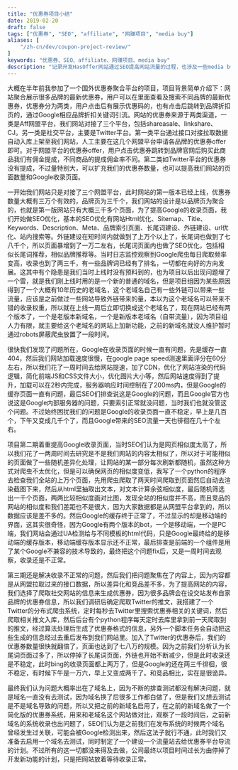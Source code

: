 ```yaml
---
title: "优惠券项目小结"
date: 2019-02-20
draft: false
tags: ["优惠券", "SEO", "affiliate", "网赚项目", "media buy"]
aliases: [
    "/zh-cn/dev/coupon-project-review/"
]
keywords: "优惠券、SEO、affiliate、网赚项目、media buy"
description: "记录开发HasOffer网站通过SEO提高网站流量的过程，也涉及一些media buy和affiliate以及国外用户使用coupon的介绍"
---
```


大概在半年前我参加了一个国外优惠券聚合平台的项目，项目背景简单介绍下：网站聚合展示很多品牌的最新优惠券，用户可以在里面查看及搜索不同品牌的最新优惠券，优惠券分为两类，用户点击后有展示优惠码的，也有点击后跳转到品牌折扣页的，通过Google相应品牌折扣关键词引流。网站的优惠券来源于两类渠道，一类是Aff网盟平台，我们网站对接了三个平台，包括shareasale、linkshare、CJ。另一类是社交平台，主要是Twitter平台。第一类平台通过接口对接拉取数据自动入库上架至我们网站，人工主要在这几个网盟平台申请各品牌的优惠券offer即可。对于网盟平台的优惠券offer，用户点击优惠券跳转到品牌官网后购买此商品我们有佣金提成，不同商品的提成佣金率不同。第二类如Twitter平台的优惠券没有提成，不过量特别大，可以扩充我们的优惠券数量，也可以提高我们网站的页面数量和Google收录页面。

一开始我们网站只是对接了三个网盟平台，此时网站的第一版本已经上线，优惠券数量大概有三万个有效的，品牌页为三千个，我们网站的设计是以品牌页为聚合的，也就是第一版网站只有大概三千多个页面，为了提高Google的收录页面，我们开始做SEO优化，基本的SEO优化有网站Html优化、Sitemap、Title、Keywords、Description、Meta、品牌索引页面、长尾词建设、外链建设、url优化、站内搜索等。外链建设在短时间内就做到了上万个以上了，长尾词也做到了七八千个，所以页面暴增到了一万二左右，长尾词页面内也做了SEO优化，包括相似长尾词推荐，相似品牌推荐等。当时日志监控观察到Google爬虫每日爬取频率变高，收录也到了两三千，有一些品牌词已经有了排名，一切都在向好的方向发展。这其中有个隐患是我们当时上线时没有预料到的，也为项目以后出现问题埋了一个雷，就是我们刚上线时用的是一个新的普通的域名，但是项目组因为某些原因得到了一个大概有10年历史的老域名，这个老域名自己有一些外链可以带来一些流量，应该是之前做过一些网站导致外链带来的量，本以为这个老域名可以带来不错的收录权重，所以就在上线一周后立即切换成这个老域名了，现在网站已经有两个版本了，一个是老版本新域名，一个是新版本老域名（自带流量），因为项目组人力有限，就主要给这个老域名的网站上加新功能，之前的新域名就没人维护暂时通过robots屏蔽爬虫放置了一段时间。

很快我们发现了问题所在，Google在收录页面的时候一直有问题，先是缓存一直404，然后我们网站加载速度很慢，在google page speed测速里面评分在60分左右，所以我们花了一周时间去给网站提速，加了CDN，优化了网站渲染的代码逻辑，简化前端JS和CSS文件大小，优化图片大小等，然后网站速度得到了提升，加载可以在2秒内完成，服务器响应时间控制在了200ms内，但是Google的缓存页面一直有问题，最后SEO们排查说这是Google的问题，而且Google官方也说这是Google内部服务器的问题，只要索引正常就没问题，当时我们也就没管这个问题。不过始终困扰我们的问题是Google的收录页面一直不稳定，早上是几百个，下午又变成几千个了，而且Google带来的SEO流量一天也徘徊在几十个左右。

项目第二期着重提高Google收录页面，当时SEO们认为是网页相似度太高了，所以我们花了一两周时间去研究是不是我们网站的内容太相似了，所以对于可能相似的页面做了一些随机差异化处理，让网站的某一部分每次刷新都随机，虽然这种方式对爬虫不太优化，但是可以确保网页的相似度变低，我写了一个python的程序去检查我们全站的上万个页面，先用爬虫爬取了两天时间爬取到页面然后自动去渲染截图下来，然后从html里抽取出文本，对文本计算余弦相似度，最后随机筛选出一千个页面，两两比较相似度画对比图，发现全站的相似度并不高，而且竞品的网站的相似度和我们差距也不是很大，因为大家数据都是从网盟平台拿到的，所以数据应该是差不多的。然后Google的缓存终于正常了，不过显示的却是移动端的界面，这其实很奇怪，因为Google有两个版本的bot，一个是移动端，一个是PC端，我们网站会通过UA检测给与不同模板的html代码，只是Google最终给的是移动端的缓存版本，移动端缓存版本显示还不正常，最后排查是前端的一个组件是用了某个Google不兼容的技术导致的，最终把这个问题fix后，又是一周时间去观察，收录还是不正常。

第三期还是解决收录不正常的问题，然后我们把问题聚焦在了内容上，因为内容都是从网盟拉取过来的接口数据，所以差异化和竞品差不多，为了提高网站的内容，我们选择了爬取社交网站的信息来生成优惠券，因为很多品牌会在设交站发布自家品牌的优惠券信息，所以我们调研后确定爬取Twitter的推文，我搭建了一个Twitter的分布式爬虫系统，定时每秒去Twitter里搜索优惠券相关的关键词，然后爬取相关推文入库，然后后台有个python程序每天定时去库里拿到前一天爬取到的推文，经过算法处理后生成了优惠券格式的信息，另外一个脚本任务会自动把这些生成的信息经过去重后发布到我们网站里。加入了Twitter的优惠券后，我们的优惠券数量很快就翻倍了，页面也达到了七八万的规模。因为之前我们分析认为长尾词页面过多了，所以停掉了长尾词页面，外链也开始不断减少，但是此时收录还是不稳定，此时bing的收录页面都上两万了，但是Google的还在两三千徘徊，很不稳定，有时候下午是一万六，早上又变成两千了。和竞品相比，实在是很诡异。

最终我们认为问题大概率出在了域名上，因为不断的排查测试都没有解决问题，就是域名一直没有去测试，因为域名换了后很多工作都白做了，但是我们又想去测试是不是域名导致的问题，所以又把之前的新域名启用了，在之前的新域名做了一个简化版的优惠券系统，用来和老域名这个网站做对比，观察了一段时间后，之前新域名的系统收录也出问题了，SEO们认为是之前我们在发布系统的时候两个域名曾经发生过关联，可能会被Google检测出来，然后这法子就行不通，此时我们又准备去启用一个域名去测试，同时制定了一个建设一个流量站去给优惠券平台导流的计划。不过所有的这一切都没来得及去做，公司最终以项目时间过长为由停掉了开发新功能的计划，只是把网站放着等待收录正常。
